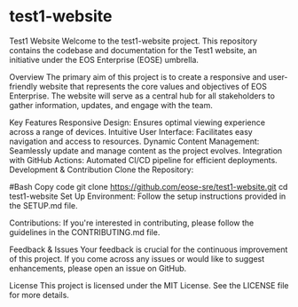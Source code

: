 # test1-website
Test1 Website
Welcome to the test1-website project. This repository contains the codebase and documentation for the Test1 website, an initiative under the EOS Enterprise (EOSE) umbrella.

Overview
The primary aim of this project is to create a responsive and user-friendly website that represents the core values and objectives of EOS Enterprise. The website will serve as a central hub for all stakeholders to gather information, updates, and engage with the team.

Key Features
Responsive Design: Ensures optimal viewing experience across a range of devices.
Intuitive User Interface: Facilitates easy navigation and access to resources.
Dynamic Content Management: Seamlessly update and manage content as the project evolves.
Integration with GitHub Actions: Automated CI/CD pipeline for efficient deployments.
Development & Contribution
Clone the Repository:

#Bash
Copy code
git clone https://github.com/eose-sre/test1-website.git
cd test1-website
Set Up Environment: Follow the setup instructions provided in the SETUP.md file.

Contributions: If you're interested in contributing, please follow the guidelines in the CONTRIBUTING.md file.

Feedback & Issues
Your feedback is crucial for the continuous improvement of this project. If you come across any issues or would like to suggest enhancements, please open an issue on GitHub.

License
This project is licensed under the MIT License. See the LICENSE file for more details.
